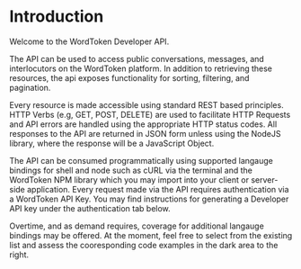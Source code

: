 # Introduction

Welcome to the WordToken Developer API. 

The API can be used to access public conversations, messages, and interlocutors on the WordToken platform. In addition to retrieving these resources, the api exposes functionality for sorting, filtering, and pagination. 

Every resource is made accessible using standard REST based principles. HTTP Verbs (e.g, GET, POST, DELETE) are used to facilitate HTTP Requests and API errors are handled using the appropriate HTTP status codes. All responses to the API are returned in JSON form unless using the NodeJS library, where the response will be a JavaScript Object.

The API can be consumed programmatically using supported langauge bindings for shell and node such as cURL via the terminal and the WordToken NPM library which you may import into your client or server-side application. Every request made via the API requires authentication via a WordToken API Key. You may find instructions for generating a Developer API key under the authentication tab below.

<aside class="notice">Overtime, and as demand requires, coverage for additional langauge bindings may be offered. At the moment, feel free to select from the existing list and assess the cooresponding code examples in the dark area to the right.</aside>
    


